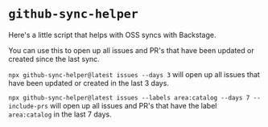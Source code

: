 # `github-sync-helper`

Here's a little script that helps with OSS syncs with Backstage.

You can use this to open up all issues and PR's that have been updated or created since the last sync.

`npx github-sync-helper@latest issues --days 3` will open up all issues that have been updated or created in the last 3 days.

`npx github-sync-helper@latest issues --labels area:catalog --days 7 --include-prs` will open up all issues and PR's that have the label `area:catalog` in the last 7 days.
